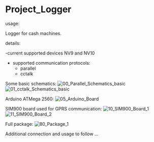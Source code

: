 # Project_Logger

usage:

   Logger for cash machines.


details:

-current supported devices NV9 and NV10

- supported communication protocols:
  - parallel
  - cctalk

Some basic schematics:
![00_Parallel_Schematics_basic](https://github.com/constantinparascan/Project_Logger/assets/12876329/92ccea66-2f94-4d73-b4ba-decd500549d6)
![01_cctalk_Schematics_basic](https://github.com/constantinparascan/Project_Logger/assets/12876329/6ab71d7e-d0e7-4ea1-9fc2-4cc162955d5d)

Arduino ATMega 2560:
![05_Arduino_Board](https://github.com/constantinparascan/Project_Logger/assets/12876329/6e1d3e8f-fbc5-4ecc-8e97-4d7dbebe9901)

SIM900 board used for GPRS communication:
![10_SIM900_Board_1](https://github.com/constantinparascan/Project_Logger/assets/12876329/3caf36ed-d529-4da7-803d-ffc524a20fa6)
![11_SIM900_Board_2](https://github.com/constantinparascan/Project_Logger/assets/12876329/a89ce562-54ef-468c-ac31-37c31d3f87cc)

Full package:
![80_Package_1](https://github.com/constantinparascan/Project_Logger/assets/12876329/c01ae993-7906-4c85-9d91-849c250cad6b)

Additional connection and usage to follow ...
